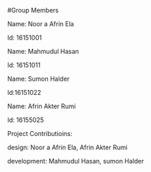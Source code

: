 #Group Members

Name: Noor a Afrin Ela

Id: 16151001  

Name: Mahmudul Hasan 

Id: 16151011   

Name: Sumon Halder  

Id:16151022  


Name: Afrin Akter Rumi

Id: 16155025 


Project Contributioins:

design: Noor a Afrin Ela, Afrin Akter Rumi

development: Mahmudul Hasan, sumon Halder
